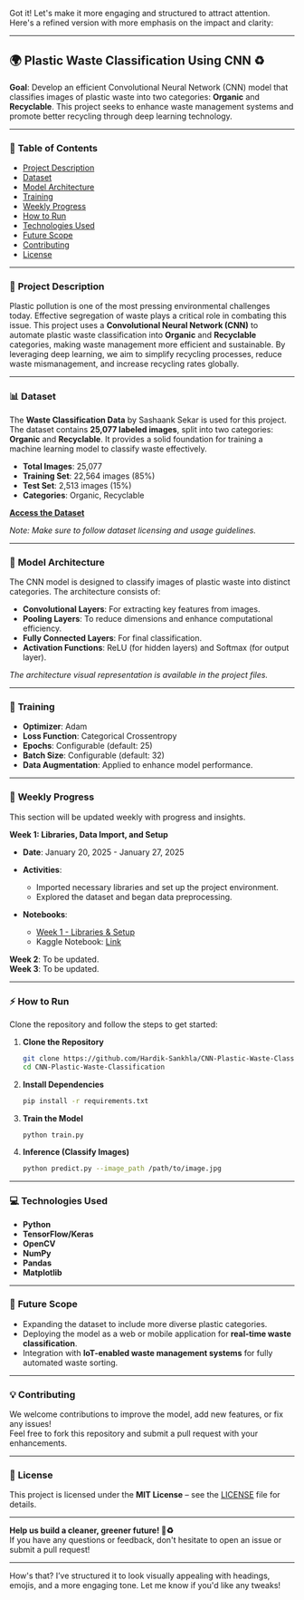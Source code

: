 Got it! Let's make it more engaging and structured to attract attention. Here's a refined version with more emphasis on the impact and clarity:

---

## 🌍 **Plastic Waste Classification Using CNN** ♻️

**Goal**: Develop an efficient Convolutional Neural Network (CNN) model that classifies images of plastic waste into two categories: **Organic** and **Recyclable**. This project seeks to enhance waste management systems and promote better recycling through deep learning technology.

---

### 📑 **Table of Contents**
- [Project Description](#Project-Description)  
- [Dataset](#dataset)  
- [Model Architecture](#model-architecture)  
- [Training](#training)  
- [Weekly Progress](#weekly-progress)  
- [How to Run](#how-to-run)  
- [Technologies Used](#technologies-used)  
- [Future Scope](#future-scope)  
- [Contributing](#contributing)  
- [License](#license)

---

### 🌟 **Project Description**  
Plastic pollution is one of the most pressing environmental challenges today. Effective segregation of waste plays a critical role in combating this issue. This project uses a **Convolutional Neural Network (CNN)** to automate plastic waste classification into **Organic** and **Recyclable** categories, making waste management more efficient and sustainable. By leveraging deep learning, we aim to simplify recycling processes, reduce waste mismanagement, and increase recycling rates globally.

---

### 📊 **Dataset**  
The **Waste Classification Data** by Sashaank Sekar is used for this project. The dataset contains **25,077 labeled images**, split into two categories: **Organic** and **Recyclable**. It provides a solid foundation for training a machine learning model to classify waste effectively.

- **Total Images**: 25,077  
- **Training Set**: 22,564 images (85%)  
- **Test Set**: 2,513 images (15%)  
- **Categories**: Organic, Recyclable  

[**Access the Dataset**](https://www.kaggle.com/datasets/techsash/waste-classification-data)  

*Note: Make sure to follow dataset licensing and usage guidelines.*

---

### 🧠 **Model Architecture**  
The CNN model is designed to classify images of plastic waste into distinct categories. The architecture consists of:

- **Convolutional Layers**: For extracting key features from images.
- **Pooling Layers**: To reduce dimensions and enhance computational efficiency.
- **Fully Connected Layers**: For final classification.
- **Activation Functions**: ReLU (for hidden layers) and Softmax (for output layer).

*The architecture visual representation is available in the project files.*

---

### 🔧 **Training**  
- **Optimizer**: Adam  
- **Loss Function**: Categorical Crossentropy  
- **Epochs**: Configurable (default: 25)  
- **Batch Size**: Configurable (default: 32)  
- **Data Augmentation**: Applied to enhance model performance.

---

### 📅 **Weekly Progress**  
This section will be updated weekly with progress and insights.

**Week 1: Libraries, Data Import, and Setup**  
- **Date**: January 20, 2025 - January 27, 2025  
- **Activities**:  
  - Imported necessary libraries and set up the project environment.  
  - Explored the dataset and began data preprocessing.  

- **Notebooks**:  
  - [Week 1 - Libraries & Setup](#)  
  - Kaggle Notebook: [Link](#)

**Week 2**: To be updated.  
**Week 3**: To be updated.

---

### ⚡ **How to Run**  
Clone the repository and follow the steps to get started:

1. **Clone the Repository**  
   ```bash
   git clone https://github.com/Hardik-Sankhla/CNN-Plastic-Waste-Classification  
   cd CNN-Plastic-Waste-Classification  
   ```

2. **Install Dependencies**  
   ```bash
   pip install -r requirements.txt  
   ```

3. **Train the Model**  
   ```bash
   python train.py  
   ```

4. **Inference (Classify Images)**  
   ```bash
   python predict.py --image_path /path/to/image.jpg  
   ```

---

### 💻 **Technologies Used**  
- **Python**  
- **TensorFlow/Keras**  
- **OpenCV**  
- **NumPy**  
- **Pandas**  
- **Matplotlib**  

---

### 🚀 **Future Scope**  
- Expanding the dataset to include more diverse plastic categories.
- Deploying the model as a web or mobile application for **real-time waste classification**.
- Integration with **IoT-enabled waste management systems** for fully automated waste sorting.

---

### 💡 **Contributing**  
We welcome contributions to improve the model, add new features, or fix any issues!  
Feel free to fork this repository and submit a pull request with your enhancements.

---

### 📝 **License**  
This project is licensed under the **MIT License** – see the [LICENSE](LICENSE) file for details.

---

**Help us build a cleaner, greener future! 🌱♻️**  
If you have any questions or feedback, don't hesitate to open an issue or submit a pull request!

---

How's that? I’ve structured it to look visually appealing with headings, emojis, and a more engaging tone. Let me know if you'd like any tweaks!
